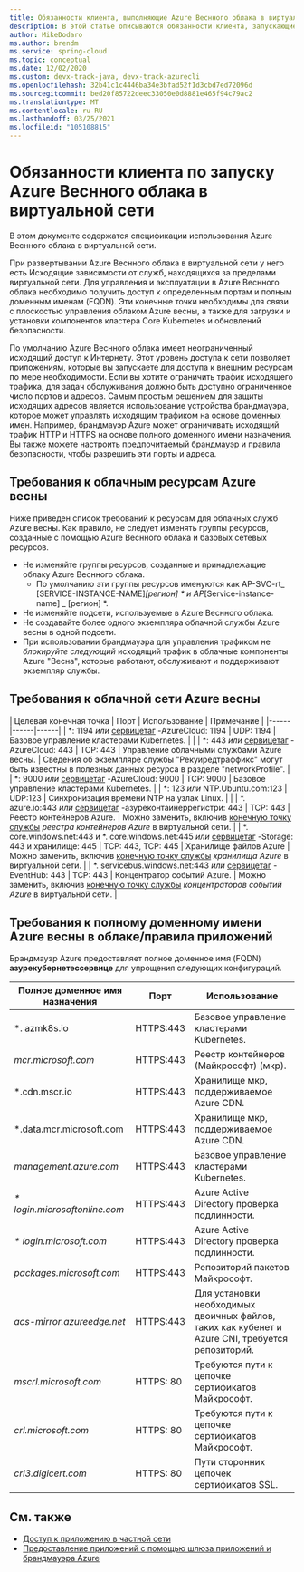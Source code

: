 ```yaml
---
title: Обязанности клиента, выполняющие Azure Веснного облака в виртуальной сети
description: В этой статье описываются обязанности клиента, запускающие Azure Веснного облака в виртуальной сети.
author: MikeDodaro
ms.author: brendm
ms.service: spring-cloud
ms.topic: conceptual
ms.date: 12/02/2020
ms.custom: devx-track-java, devx-track-azurecli
ms.openlocfilehash: 32b41c1c4446ba34e3bfad52f1d3cbd7ed72096d
ms.sourcegitcommit: bed20f85722deec33050e0d8881e465f94c79ac2
ms.translationtype: MT
ms.contentlocale: ru-RU
ms.lasthandoff: 03/25/2021
ms.locfileid: "105108815"
---
```

# <a name="customer-responsibilities-for-running-azure-spring-cloud-in-vnet"></a>Обязанности клиента по запуску Azure Веснного облака в виртуальной сети
В этом документе содержатся спецификации использования Azure Веснного облака в виртуальной сети.

При развертывании Azure Веснного облака в виртуальной сети у него есть Исходящие зависимости от служб, находящихся за пределами виртуальной сети. Для управления и эксплуатации в Azure Веснного облака необходимо получить доступ к определенным портам и полным доменным именам (FQDN). Эти конечные точки необходимы для связи с плоскостью управления облаком Azure весны, а также для загрузки и установки компонентов кластера Core Kubernetes и обновлений безопасности.

По умолчанию Azure Веснного облака имеет неограниченный исходящий доступ к Интернету. Этот уровень доступа к сети позволяет приложениям, которые вы запускаете для доступа к внешним ресурсам по мере необходимости. Если вы хотите ограничить трафик исходящего трафика, для задач обслуживания должно быть доступно ограниченное число портов и адресов. Самым простым решением для защиты исходящих адресов является использование устройства брандмауэра, которое может управлять исходящим трафиком на основе доменных имен. Например, брандмауэр Azure может ограничивать исходящий трафик HTTP и HTTPS на основе полного доменного имени назначения. Вы также можете настроить предпочитаемый брандмауэр и правила безопасности, чтобы разрешить эти порты и адреса.

## <a name="azure-spring-cloud-resource-requirements"></a>Требования к облачным ресурсам Azure весны 

Ниже приведен список требований к ресурсам для облачных служб Azure весны. Как правило, не следует изменять группы ресурсов, созданные с помощью Azure Веснного облака и базовых сетевых ресурсов.
- Не изменяйте группы ресурсов, созданные и принадлежащие облаку Azure Веснного облака.
  - По умолчанию эти группы ресурсов именуются как AP-SVC-rt_ [SERVICE-INSTANCE-NAME]_[регион] * и AP_[Service-instance-name] _ [регион] *.
- Не изменяйте подсети, используемые в Azure Веснного облака.
- Не создавайте более одного экземпляра облачной службы Azure весны в одной подсети.
- При использовании брандмауэра для управления трафиком не *блокируйте следующий* исходящий трафик в облачные компоненты Azure "Весна", которые работают, обслуживают и поддерживают экземпляр службы.

## <a name="azure-spring-cloud-network-requirements"></a>Требования к облачной сети Azure весны

  | Целевая конечная точка | Порт | Использование | Примечание |
  |------|------|------|
  | *: 1194 *или* [сервицетаг](../virtual-network/service-tags-overview.md#available-service-tags) -AzureCloud: 1194 | UDP: 1194 | Базовое управление кластерами Kubernetes. | |
  | *: 443 *или* [сервицетаг](../virtual-network/service-tags-overview.md#available-service-tags) -AzureCloud: 443 | TCP: 443 | Управление облачными службами Azure весны. | Сведения об экземпляре службы "Рекуиредтраффикс" могут быть известны в полезных данных ресурса в разделе "networkProfile". |
  | *: 9000 *или* [сервицетаг](../virtual-network/service-tags-overview.md#available-service-tags) -AzureCloud: 9000 | TCP: 9000 | Базовое управление кластерами Kubernetes. |
  | *: 123 *или* NTP.Ubuntu.com:123 | UDP:123 | Синхронизация времени NTP на узлах Linux. | |
  | *. azure.io:443 *или* [сервицетаг](../virtual-network/service-tags-overview.md#available-service-tags) -азуреконтаинеррегистри: 443 | TCP: 443 | Реестр контейнеров Azure. | Можно заменить, включив [конечную точку службы](../virtual-network/virtual-network-service-endpoints-overview.md) *реестра контейнеров Azure* в виртуальной сети. |
  | *. core.windows.net:443 и *. core.windows.net:445 *или* [сервицетаг](../virtual-network/service-tags-overview.md#available-service-tags) -Storage: 443 и хранилище: 445 | TCP: 443, TCP: 445 | Хранилище файлов Azure | Можно заменить, включив [конечную точку службы](../virtual-network/virtual-network-service-endpoints-overview.md) *хранилища Azure* в виртуальной сети. |
  | *. servicebus.windows.net:443 *или* [сервицетаг](../virtual-network/service-tags-overview.md#available-service-tags) -EventHub: 443 | TCP: 443 | Концентратор событий Azure. | Можно заменить, включив [конечную точку службы](../virtual-network/virtual-network-service-endpoints-overview.md) *концентраторов событий Azure* в виртуальной сети. |
  

## <a name="azure-spring-cloud-fqdn-requirements--application-rules"></a>Требования к полному доменному имени Azure весны в облаке/правила приложений

Брандмауэр Azure предоставляет полное доменное имя (FQDN) **азурекубернетессервице** для упрощения следующих конфигураций.

  | Полное доменное имя назначения | Порт | Использование |
  |------|------|------|
  | *. azmk8s.io | HTTPS:443 | Базовое управление кластерами Kubernetes. |
  | <i>mcr.microsoft.com</i> | HTTPS:443 | Реестр контейнеров (Майкрософт) (мкр). |
  | *.cdn.mscr.io | HTTPS:443 | Хранилище мкр, поддерживаемое Azure CDN. |
  | *.data.mcr.microsoft.com | HTTPS:443 | Хранилище мкр, поддерживаемое Azure CDN. |
  | <i>management.azure.com</i> | HTTPS:443 | Базовое управление кластерами Kubernetes. |
  | <i>* login.microsoftonline.com</i> | HTTPS:443 | Azure Active Directory проверка подлинности. |
  | <i>* login.microsoft.com</i> | HTTPS:443 | Azure Active Directory проверка подлинности. |
  |<i>packages.microsoft.com</i>    | HTTPS:443 | Репозиторий пакетов Майкрософт. |
  | <i>acs-mirror.azureedge.net</i> | HTTPS:443 | Для установки необходимых двоичных файлов, таких как кубенет и Azure CNI, требуется репозиторий. |
  | *mscrl.microsoft.com* | HTTPS: 80 | Требуются пути к цепочке сертификатов Майкрософт. |
  | *crl.microsoft.com* | HTTPS: 80 | Требуются пути к цепочке сертификатов Майкрософт. |
  | *crl3.digicert.com* | HTTPS: 80 | Пути сторонних цепочек сертификатов SSL. |

## <a name="see-also"></a>См. также
* [Доступ к приложению в частной сети](access-app-virtual-network.md)
* [Предоставление приложений с помощью шлюза приложений и брандмауэра Azure](expose-apps-gateway-azure-firewall.md)